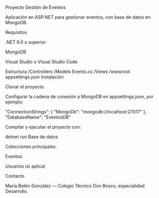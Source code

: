 Proyecto Gestión de Eventos

Aplicación en ASP.NET para gestionar eventos, con base de datos en MongoDB.

Requisitos

.NET 6.0 o superior

MongoDB

Visual Studio o Visual Studio Code

Estructura
/Controllers
/Models
  Evento.cs
/Views
/wwwroot
appsettings.json
Instalación

Clonar el proyecto.

Configurar la cadena de conexión a MongoDB en appsettings.json, por ejemplo:

"ConnectionStrings": {
  "MongoDb": "mongodb://localhost:27017"
},
"DatabaseName": "EventosDB"

Compilar y ejecutar el proyecto con:

dotnet run
Base de datos

Colecciones principales:

Eventos

Usuarios (si aplica)

Contacto

María Belén González — Colegio Técnico Don Bosco, especialidad Desarrollo.
